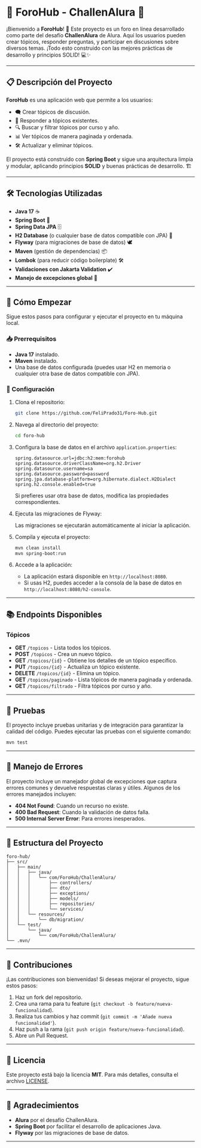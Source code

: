 # 🚀 ForoHub - ChallenAlura 🚀

¡Bienvenido a **ForoHub**! 🎉 Este proyecto es un foro en línea desarrollado como parte del desafío **ChallenAlura** de Alura. Aquí los usuarios pueden crear tópicos, responder preguntas, y participar en discusiones sobre diversos temas. ¡Todo esto construido con las mejores prácticas de desarrollo y principios SOLID! 💻✨

---

## 📋 Descripción del Proyecto

**ForoHub** es una aplicación web que permite a los usuarios:

- 🗨️ Crear tópicos de discusión.
- 📝 Responder a tópicos existentes.
- 🔍 Buscar y filtrar tópicos por curso y año.
- 📊 Ver tópicos de manera paginada y ordenada.
- 🛠️ Actualizar y eliminar tópicos.

El proyecto está construido con **Spring Boot** y sigue una arquitectura limpia y modular, aplicando principios **SOLID** y buenas prácticas de desarrollo. 🏗️

---

## 🛠️ Tecnologías Utilizadas

- **Java 17** ☕
- **Spring Boot** 🌱
- **Spring Data JPA** 🗄️
- **H2 Database** (o cualquier base de datos compatible con JPA) 💾
- **Flyway** (para migraciones de base de datos) 🕊️
- **Maven** (gestión de dependencias) 📦
- **Lombok** (para reducir código boilerplate) 🛠️
- **Validaciones con Jakarta Validation** ✔️
- **Manejo de excepciones global** 🚨

---

## 🚀 Cómo Empezar

Sigue estos pasos para configurar y ejecutar el proyecto en tu máquina local.

### 📥 Prerrequisitos

- **Java 17** instalado.
- **Maven** instalado.
- Una base de datos configurada (puedes usar H2 en memoria o cualquier otra base de datos compatible con JPA).

### 🔧 Configuración

1. Clona el repositorio:

   ```bash
   git clone https://github.com/FeliPrado31/Foro-Hub.git
   ```

2. Navega al directorio del proyecto:

   ```bash
   cd foro-hub
   ```

3. Configura la base de datos en el archivo `application.properties`:

   ```properties
   spring.datasource.url=jdbc:h2:mem:forohub
   spring.datasource.driverClassName=org.h2.Driver
   spring.datasource.username=sa
   spring.datasource.password=password
   spring.jpa.database-platform=org.hibernate.dialect.H2Dialect
   spring.h2.console.enabled=true
   ```

   Si prefieres usar otra base de datos, modifica las propiedades correspondientes.

4. Ejecuta las migraciones de Flyway:

   Las migraciones se ejecutarán automáticamente al iniciar la aplicación.

5. Compila y ejecuta el proyecto:

   ```bash
   mvn clean install
   mvn spring-boot:run
   ```

6. Accede a la aplicación:

    - La aplicación estará disponible en `http://localhost:8080`.
    - Si usas H2, puedes acceder a la consola de la base de datos en `http://localhost:8080/h2-console`.

---

## 📚 Endpoints Disponibles

### Tópicos

- **GET** `/topicos` - Lista todos los tópicos.
- **POST** `/topicos` - Crea un nuevo tópico.
- **GET** `/topicos/{id}` - Obtiene los detalles de un tópico específico.
- **PUT** `/topicos/{id}` - Actualiza un tópico existente.
- **DELETE** `/topicos/{id}` - Elimina un tópico.
- **GET** `/topicos/paginado` - Lista tópicos de manera paginada y ordenada.
- **GET** `/topicos/filtrado` - Filtra tópicos por curso y año.

---

## 🧪 Pruebas

El proyecto incluye pruebas unitarias y de integración para garantizar la calidad del código. Puedes ejecutar las pruebas con el siguiente comando:

```bash
mvn test
```

---

## 🛑 Manejo de Errores

El proyecto incluye un manejador global de excepciones que captura errores comunes y devuelve respuestas claras y útiles. Algunos de los errores manejados incluyen:

- **404 Not Found**: Cuando un recurso no existe.
- **400 Bad Request**: Cuando la validación de datos falla.
- **500 Internal Server Error**: Para errores inesperados.

---

## 🧩 Estructura del Proyecto

```
foro-hub/
├── src/
│   ├── main/
│   │   ├── java/
│   │   │   └── com/ForoHub/ChallenAlura/
│   │   │       ├── controllers/
│   │   │       ├── dto/
│   │   │       ├── exceptions/
│   │   │       ├── models/
│   │   │       ├── repositories/
│   │   │       └── services/
│   │   └── resources/
│   │       └── db/migration/
│   └── test/
│       └── java/
│           └── com/ForoHub/ChallenAlura/
└── .mvn/
```

---

## 🤝 Contribuciones

¡Las contribuciones son bienvenidas! Si deseas mejorar el proyecto, sigue estos pasos:

1. Haz un fork del repositorio.
2. Crea una rama para tu feature (`git checkout -b feature/nueva-funcionalidad`).
3. Realiza tus cambios y haz commit (`git commit -m 'Añade nueva funcionalidad'`).
4. Haz push a la rama (`git push origin feature/nueva-funcionalidad`).
5. Abre un Pull Request.

---

## 📄 Licencia

Este proyecto está bajo la licencia **MIT**. Para más detalles, consulta el archivo [LICENSE](LICENSE).

---

## 🙏 Agradecimientos

- **Alura** por el desafío ChallenAlura.
- **Spring Boot** por facilitar el desarrollo de aplicaciones Java.
- **Flyway** por las migraciones de base de datos.

---
